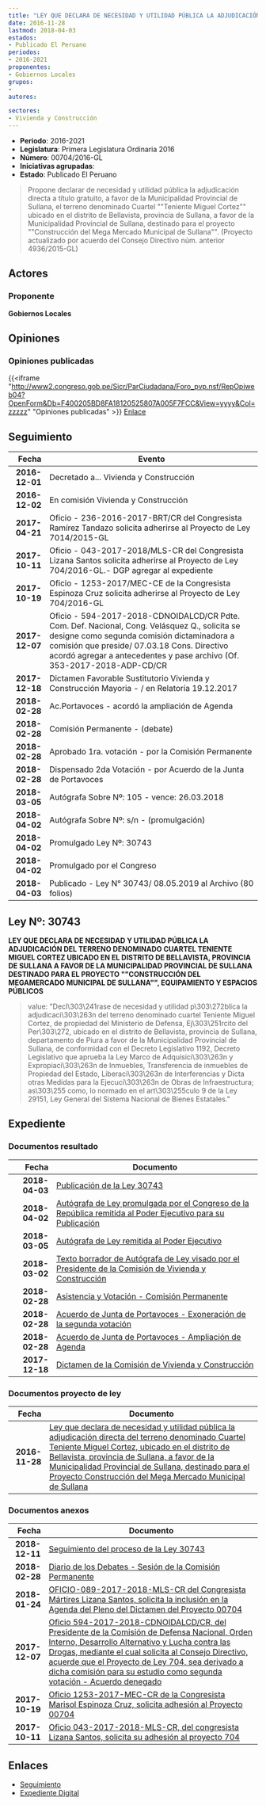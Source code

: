 ```yaml
---
title: "LEY QUE DECLARA DE NECESIDAD Y UTILIDAD PÚBLICA LA ADJUDICACIÓN DIRECTA DEL TERRENO DENOMINADO CUARTEL 'TENIENTE MIGUEL CORTEZ' UBICADO EN EL DISTRITO DE BELLAVISTA, PROV. DE SULLANA A FAVOR DE LA MUNICIPALIDAD PROVINCIAL DE SULLANA DESTINADO PARA EL PROYECTO 'CONSTRUCCIÓN DEL MEGA MERCADO MUNICIPAL DE SULLANA'"
date: 2016-11-28
lastmod: 2018-04-03
estados:
- Publicado El Peruano
periodos:
- 2016-2021
proponentes:
- Gobiernos Locales
grupos:
- 
autores:

sectores:
- Vivienda y Construcción
---
```

- **Periodo**: 2016-2021
- **Legislatura**: Primera Legislatura Ordinaria 2016
- **Número**: 00704/2016-GL
- **Iniciativas agrupadas**: 
- **Estado**: Publicado El Peruano

> Propone declarar de necesidad y utilidad pública la adjudicación directa a título gratuito, a favor de la Municipalidad Provincial de Sullana, el terreno denominado Cuartel ""Teniente Miguel Cortez"" ubicado en el distrito de Bellavista, provincia de Sullana, a favor de la Municipalidad Provincial de Sullana, destinado para el proyecto ""Construcción del Mega Mercado Municipal de Sullana"". (Proyecto actualizado por acuerdo del Consejo Directivo núm. anterior 4936/2015-GL)


## Actores

### Proponente

**Gobiernos Locales**

## Opiniones

### Opiniones publicadas

{{<iframe "http://www2.congreso.gob.pe/Sicr/ParCiudadana/Foro_pvp.nsf/RepOpiweb04?OpenForm&Db=F400205BD8FA18120525807A005F7FCC&View=yyyy&Col=zzzzz" "Opiniones publicadas" >}}
[Enlace](http://www2.congreso.gob.pe/Sicr/ParCiudadana/Foro_pvp.nsf/RepOpiweb04?OpenForm&Db=F400205BD8FA18120525807A005F7FCC&View=yyyy&Col=zzzzz)


## Seguimiento

| Fecha | Evento |
|------:|--------|
| **2016-12-01** | Decretado a... Vivienda y Construcción |
| **2016-12-02** | En comisión Vivienda y Construcción |
| **2017-04-21** | Oficio - 236-2016-2017-BRT/CR del Congresista Ramírez Tandazo solicita adherirse al Proyecto de Ley 7014/2015-GL |
| **2017-10-11** | Oficio - 043-2017-2018/MLS-CR del Congresista Lizana Santos solicita adherirse al Proyecto de Ley 704/2016-GL.- DGP agregar al expediente |
| **2017-10-19** | Oficio - 1253-2017/MEC-CE de la Congresista Espinoza Cruz solicita adherirse al Proyecto de Ley 704/2016-GL |
| **2017-12-07** | Oficio - 594-2017-2018-CDNOIDALCD/CR Pdte. Com. Def. Nacional, Cong. Velásquez Q., solicita se designe como segunda comisión dictaminadora a comisión que preside/ 07.03.18 Cons. Directivo acordó agregar a antecedentes y pase archivo (Of. 353-2017-2018-ADP-CD/CR |
| **2017-12-18** | Dictamen Favorable Sustitutorio Vivienda y Construcción Mayoria - / en Relatoría 19.12.2017 |
| **2018-02-28** | Ac.Portavoces - acordó la ampliación de Agenda |
| **2018-02-28** | Comisión Permanente - (debate) |
| **2018-02-28** | Aprobado 1ra. votación - por la Comisión Permanente |
| **2018-02-28** | Dispensado 2da Votación - por Acuerdo de la Junta de Portavoces |
| **2018-03-05** | Autógrafa Sobre Nº: 105 - vence: 26.03.2018 |
| **2018-04-02** | Autógrafa Sobre Nº: s/n - (promulgación) |
| **2018-04-02** | Promulgado Ley Nº: 30743 |
| **2018-04-02** | Promulgado por el Congreso |
| **2018-04-03** | Publicado - Ley N° 30743/ 08.05.2019 al Archivo (80 folios) |

## Ley Nº: 30743

**LEY QUE DECLARA DE NECESIDAD Y UTILIDAD PÚBLICA LA ADJUDICACIÓN DEL TERRENO DENOMINADO CUARTEL TENIENTE MIGUEL CORTEZ UBICADO EN EL DISTRITO DE BELLAVISTA, PROVINCIA DE SULLANA A FAVOR DE LA MUNICIPALIDAD PROVINCIAL DE SULLANA DESTINADO PARA EL PROYECTO ""CONSTRUCCIÓN DEL MEGAMERCADO MUNICIPAL DE SULLANA"", EQUIPAMIENTO Y ESPACIOS PÚBLICOS**

> value: "Decl\303\241rase de necesidad y utilidad p\303\272blica la adjudicaci\303\263n del terreno denominado cuartel Teniente Miguel Cortez, de propiedad del Ministerio de Defensa, Ej\303\251rcito del Per\303\272, ubicado en el distrito de Bellavista, provincia de Sullana, departamento de Piura a favor de la Municipalidad Provincial de Sullana, de conformidad con el Decreto Legislativo 1192, Decreto Legislativo que aprueba la Ley Marco de Adquisici\303\263n y Expropiaci\303\263n de Inmuebles, Transferencia de inmuebles de Propiedad del Estado, Liberaci\303\263n de Interferencias y Dicta otras Medidas para la Ejecuci\303\263n de Obras de Infraestructura; as\303\255 como, lo normado en el art\303\255culo 9 de la Ley 29151, Ley General del Sistema Nacional de Bienes Estatales."


## Expediente

### Documentos resultado

| Fecha | Documento |
|------:|-----------|
| **2018-04-03** | [Publicación de la Ley 30743](http://www.leyes.congreso.gob.pe/Documentos/2016_2021/ADLP/Normas_Legales/30743-LEY.pdf) |
| **2018-04-02** | [Autógrafa de Ley promulgada por el Congreso de la República remitida al Poder Ejecutivo para su Publicación](http://www.leyes.congreso.gob.pe/Documentos/2016_2021/ADLP/Texto_Aprobado/AU0070420180402.pdf) |
| **2018-03-05** | [Autógrafa de Ley remitida al Poder Ejecutivo](http://www.leyes.congreso.gob.pe/Documentos/2016_2021/Autografas/Ley_y_de_Resolucion_Legislativa/AU00704200180305.pdf) |
| **2018-03-02** | [Texto borrador de Autógrafa de Ley visado por el Presidente de la Comisión de Vivienda y Construcción](http://www.leyes.congreso.gob.pe/Documentos/2016_2021/Texto_Borrador_de_Autografa/BAU0070420180302.pdf) |
| **2018-02-28** | [Asistencia y Votación - Comisión Permanente](http://www.leyes.congreso.gob.pe/Documentos/2016_2021/Asistencia_y_Votacion/Proyectos_de_Ley/AVCP0070420180228.pdf) |
| **2018-02-28** | [Acuerdo de Junta de Portavoces - Exoneración de la segunda votación](http://www.leyes.congreso.gob.pe/Documentos/2016_2021/Acuerdos/Junta_Portavoces/AJP0070420180228..PDF) |
| **2018-02-28** | [Acuerdo de Junta de Portavoces - Ampliación de Agenda](http://www.leyes.congreso.gob.pe/Documentos/2016_2021/Acuerdos/Junta_Portavoces/AJP0070420180228.PDF) |
| **2017-12-18** | [Dictamen de la Comisión de Vivienda y Construcción](http://www.leyes.congreso.gob.pe/Documentos/2016_2021/Dictamenes/Proyectos_de_Ley/00704DC24MAY20171218..pdf) |

### Documentos proyecto de ley

| Fecha | Documento |
|------:|-----------|
| **2016-11-28** | [Ley que declara de necesidad y utilidad pública la adjudicación directa del terreno denominado Cuartel Teniente Miguel Cortez, ubicado en el distrito de Bellavista, provincia de Sullana, a favor de la Municipalidad Provincial de Sullana, destinado para el Proyecto Construcción del Mega Mercado Municipal de Sullana](http://www.leyes.congreso.gob.pe/Documentos/2016_2021/Proyectos_de_Ley_y_de_Resoluciones_Legislativas/PL0070420161128.pdf) |

### Documentos anexos

| Fecha | Documento |
|------:|-----------|
| **2018-12-11** | [Seguimiento del proceso de la Ley 30743](http://www.leyes.congreso.gob.pe/Documentos/2016_2021/Seguimiento_de_Proyectos_de_Ley/00704PL20181211.pdf) |
| **2018-02-28** | [Diario de los Debates - Sesión de la Comisión Permanente](http://www.leyes.congreso.gob.pe/Documentos/2016_2021/ADLP/Diario_Debates/30743-TDD.pdf) |
| **2018-01-24** | [OFICIO-089-2017-2018-MLS-CR del Congresista Mártires Lizana Santos, solicita la inclusión en la Agenda del Pleno del Dictamen del Proyecto 00704](http://www.leyes.congreso.gob.pe/Documentos/2016_2021/Oficios/Congresistas/OFICIO-089-2017-2018-MLS-CR.pdf) |
| **2017-12-07** | [Oficio 594-2017-2018-CDNOIDALCD/CR, del Presidente de la Comisión de Defensa Nacional, Orden Interno, Desarrollo Alternativo y Lucha contra las Drogas, mediante el cual solicita al Consejo Directivo, acuerde que el Proyecto de Ley 704, sea derivado a dicha comisión para su estudio como segunda votación - Acuerdo denegado](http://www.leyes.congreso.gob.pe/Documentos/2016_2021/Oficios/Comisiones_Ordinarias/OFICIO-594-2017-2018-CDNOIDALCD-CR.pdf) |
| **2017-10-19** | [Oficio 1253-2017-MEC-CR de la Congresista Marisol Espinoza Cruz, solicita adhesión al Proyecto 00704](http://www.leyes.congreso.gob.pe/Documentos/2016_2021/Oficios/Congresistas/OFICIO-1253-2017-MEC-CR.pdf) |
| **2017-10-11** | [Oficio 043-2017-2018-MLS-CR, del congresista Lizana Santos, solicita su adhesión al proyecto 704](http://www.leyes.congreso.gob.pe/Documentos/2016_2021/Adhesiones/Proyectos_de_Ley/OFICIO-043-2017-2018-MLS-CR.pdf) |

## Enlaces

- [Seguimiento](http://www2.congreso.gob.pe/Sicr/TraDocEstProc/CLProLey2016.nsf/f7fff46988ca05b1052578e100829cc7/1887d4a0b46b92ed0525807a0057b32d?OpenDocument)
- [Expediente Digital](http://www2.congreso.gob.pe/Sicr/TraDocEstProc/Expvirt_2011.nsf/visbusqptramdoc1621/00704?opendocument)

